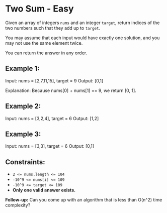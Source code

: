 # Two Sum - Easy
Given an array of integers `nums` and an integer `target`, return indices of the two numbers such that they 
add up to `target`.

You may assume that each input would have exactly one solution, and you may not use the same element twice.

You can return the answer in any order.
## Example 1:

Input: nums = [2,7,11,15], target = 9
Output: [0,1]

Explanation: Because nums[0] + nums[1] == 9, we return [0, 1].

## Example 2:
Input: nums = [3,2,4], target = 6
Output: [1,2]

## Example 3:
Input: nums = [3,3], target = 6
Output: [0,1]

## Constraints:
- `2 <= nums.length <= 104`
- `-10^9 <= nums[i] <= 109`
- `-10^9 <= target <= 109`
- **Only one valid answer exists.**

**Follow-up:** Can you come up with an algorithm that is less than O(n^2) time complexity?
